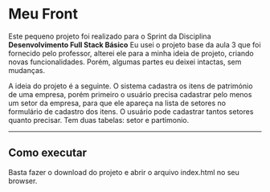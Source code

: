 # Meu Front

Este pequeno projeto foi realizado para o Sprint da Disciplina **Desenvolvimento Full Stack Básico**
Eu usei o projeto base da aula 3 que foi fornecido pelo professor, alterei ele para a minha ideia de projeto, criando novas funcionalidades. Porém, algumas partes eu deixei intactas, sem mudanças.

A ideia do projeto é a seguinte. O sistema cadastra os itens de património de uma empresa, porém primeiro o usuário precisa cadastrar pelo menos um setor da empresa, para que ele apareça na lista de setores no formulário de cadastro dos itens. O usuário pode cadastrar tantos setores quanto precisar.
Tem duas tabelas: setor e partimonio.

---

## Como executar

Basta fazer o download do projeto e abrir o arquivo index.html no seu browser.
